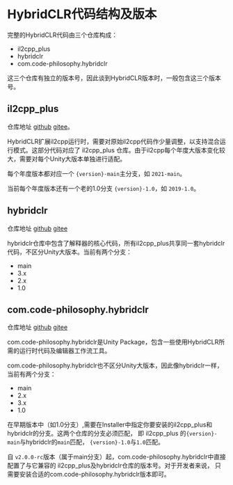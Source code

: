 # HybridCLR代码结构及版本

完整的HybridCLR代码由三个仓库构成：

- il2cpp_plus
- hybridclr
- com.code-philosophy.hybridclr


这三个仓库有独立的版本号，因此谈到HybridCLR版本时，一般包含这三个版本号。

## il2cpp_plus

仓库地址 [github](https://github.com/focus-creative-games/il2cpp_plus) [gitee](https://gitee.com/focus-creative-games/il2cpp_plus)。


HybridCLR扩展il2cpp运行时，需要对原始il2cpp代码作少量调整，以支持混合运行模式。这部分代码对应了 il2cpp_plus 仓库。由于il2cpp每个年度大版本变化较大，需要对每个Unity大版本单独进行适配。

每个年度版本都对应一个 `{version}-main`主分支，如 `2021-main`。

当前每个年度版本还有一个老的1.0分支 `{version}-1.0`，如 `2019-1.0`。

## hybridclr


仓库地址 [github](https://github.com/focus-creative-games/hybridclr) [gitee](https://gitee.com/focus-creative-games/hybridclr) 

hybridclr仓库中包含了解释器的核心代码，所有il2cpp_plus共享同一套hybridclr代码，不区分Unity大版本。当前有两个分支：

- main
- 3.x
- 2.x
- 1.0

## com.code-philosophy.hybridclr

仓库地址 [github](https://github.com/focus-creative-games/hybridclr_unity) [gitee](https://gitee.com/focus-creative-games/hybridclr_unity)

com.code-philosophy.hybridclr是Unity Package，包含一些使用HybridCLR所需的运行时代码及编辑器工作流工具。

com.code-philosophy.hybridclr也不区分Unity大版本，因此像hybridclr一样，当前有两个分支：

- main
- 2.x
- 3.x
- 1.0

在早期版本中（如1.0分支）,需要在Installer中指定你要安装的il2cpp_plus和hybridclr的分支。这两个仓库的分支必须匹配，
即 il2cpp_plus 的`{version}-main`与hybridclr的`main`匹配， `{version}-1.0`与`1.0`匹配。

自 `v2.0.0-rc`版本（属于main分支）起，com.code-philosophy.hybridclr中直接配置了与它兼容的 il2cpp_plus及hybridclr仓库的版本号。对于开发者来说，
只需要安装合适的com.code-philosophy.hybridclr版本即可。